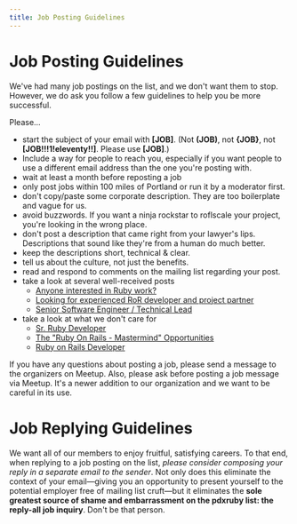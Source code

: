 ```yaml
---
title: Job Posting Guidelines
---
```


Job Posting Guidelines
======================

We've had many job postings on the list, and we don't want them to stop.
However, we do ask you follow a few guidelines to help you be more
successful.

Please…

-   start the subject of your email with **[JOB]**. (Not **(JOB)**, not
    **{JOB}**, not **[JOB!!!1!eleventy!!]**. Please use **[JOB]**.)
-   Include a way for people to reach you, especially if you want people
    to use a different email address than the one you're posting with.
-   wait at least a month before reposting a job
-   only post jobs within 100 miles of Portland or run it by a moderator
    first.
-   don't copy/paste some corporate description. They are too
    boilerplate and vague for us.
-   avoid buzzwords. If you want a ninja rockstar to roflscale your
    project, you're looking in the wrong place.
-   don't post a description that came right from your lawyer's lips.
    Descriptions that sound like they're from a human do much better.
-   keep the descriptions short, technical & clear.
-   tell us about the culture, not just the benefits.
-   read and respond to comments on the mailing list regarding your
    post.
-   take a look at several well-received posts
    -   [Anyone interested in Ruby
        work?](https://groups.google.com/d/msg/pdxruby/tMb6k44relI/ojsizgNa0bgJ "https://groups.google.com/d/msg/pdxruby/tMb6k44relI/ojsizgNa0bgJ")
    -   [Looking for experienced RoR developer and project
        partner](https://groups.google.com/d/msg/pdxruby/FZpJ6jmLdvs/Ip4FG2SDrbUJ "https://groups.google.com/d/msg/pdxruby/FZpJ6jmLdvs/Ip4FG2SDrbUJ")
    -   [Senior Software Engineer / Technical
        Lead](https://groups.google.com/d/msg/pdxruby/96JcC1sbCUQ/NdQSG1v1esUJ "https://groups.google.com/d/msg/pdxruby/96JcC1sbCUQ/NdQSG1v1esUJ")
-   take a look at what we don't care for
    -   [Sr. Ruby
        Developer](https://groups.google.com/d/msg/pdxruby/w4VLqA5AClI/dzH7kv7r5OYJ "https://groups.google.com/d/msg/pdxruby/w4VLqA5AClI/dzH7kv7r5OYJ")
    -   [The "Ruby On Rails - Mastermind"
        Opportunities](https://groups.google.com/d/msg/pdxruby/T9cARxxLQqA/L2oC2iz67CgJ "https://groups.google.com/d/msg/pdxruby/T9cARxxLQqA/L2oC2iz67CgJ")
    -   [Ruby on Rails
        Developer](https://groups.google.com/d/msg/pdxruby/8X2gR9qs4So/C4SqAxiUniYJ "https://groups.google.com/d/msg/pdxruby/8X2gR9qs4So/C4SqAxiUniYJ")

If you have any questions about posting a job, please send a message to
the organizers on Meetup. Also, please ask before posting a job message
via Meetup. It's a newer addition to our organization and we want to be
careful in its use.

Job Replying Guidelines
=======================

We want all of our members to enjoy fruitful, satisfying careers. To
that end, when replying to a job posting on the list, *please consider
composing your reply in a separate email to the sender*. Not only does
this eliminate the context of your email—giving you an opportunity to
present yourself to the potential employer free of mailing list
cruft—but it eliminates the **sole greatest source of shame and
embarrassment on the pdxruby list: the reply-all job inquiry**. Don't be
that person.
